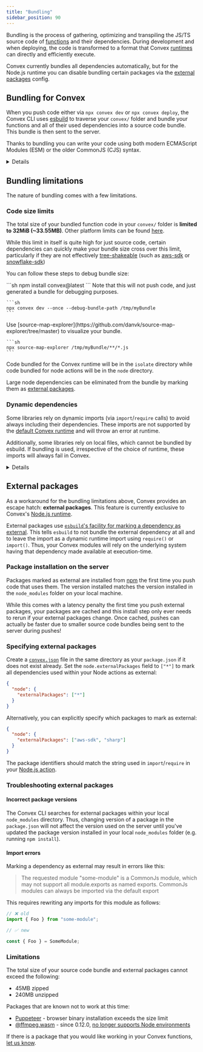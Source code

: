 ```yaml
---
title: "Bundling"
sidebar_position: 90
---
```


Bundling is the process of gathering, optimizing and transpiling the JS/TS
source code of [functions](/functions.mdx) and their dependencies. During
development and when deploying, the code is transformed to a format that Convex
[runtimes](/functions/runtimes.mdx) can directly and efficiently execute.

Convex currently bundles all dependencies automatically, but for the Node.js
runtime you can disable bundling certain packages via the
[external packages](#external-packages) config.

## Bundling for Convex

When you push code either via `npx convex dev` or `npx convex deploy`, the
Convex CLI uses [esbuild](https://esbuild.github.io/) to traverse your `convex/`
folder and bundle your functions and all of their used dependencies into a
source code bundle. This bundle is then sent to the server.

Thanks to bundling you can write your code using both modern ECMAScript Modules
(ESM) or the older CommonJS (CJS) syntax.

<Details summary="ESM vs. CJS">
    ESM
    - Is the standard for browser Javascript
    - Uses static imports via the `import` and `export` **keywords** (not functions)
    at the global scope
    - Also supports dynamic imports via the asynchronous `import` function

    CJS
    - Was previously the standard module system for Node.js
    - Relies on dynamic imports via the `require` and asynchronous `import`
    functions for fetching external modules
    - Uses the `module.exports` object for exports

</Details>

## Bundling limitations

The nature of bundling comes with a few limitations.

### Code size limits

The total size of your bundled function code in your `convex/` folder is
**limited to 32MiB (~33.55MB)**. Other platform limits can be found
[here](/production/state/limits.mdx).

While this limit in itself is quite high for just source code, certain
dependencies can quickly make your bundle size cross over this limit,
particularly if they are not effectively
[tree-shakeable](https://webpack.js.org/guides/tree-shaking/) (such as
[aws-sdk](https://www.npmjs.com/package/aws-sdk) or
[snowflake-sdk](https://www.npmjs.com/package/snowflake-sdk))

You can follow these steps to debug bundle size:

<StepByStep>
  <Step title="Make sure you're using the most recent version of convex">
    ```sh
    npm install convex@latest
    ```
  </Step>
  <Step title="Generate the bundle">
   Note that this will not push code, and just generated a bundle for debugging purposes.

    ```sh
    npx convex dev --once --debug-bundle-path /tmp/myBundle
    ```

  </Step>
  <Step title="Visualize the bundle">
  Use
   [source-map-explorer](https://github.com/danvk/source-map-explorer/tree/master)
   to visualize your bundle.

    ```sh
    npx source-map-explorer /tmp/myBundle/**/*.js
    ```

  </Step>
</StepByStep>

Code bundled for the Convex runtime will be in the `isolate` directory while
code bundled for node actions will be in the `node` directory.

Large node dependencies can be eliminated from the bundle by marking them as
[external packages](/functions/bundling.mdx#external-packages).

### Dynamic dependencies

Some libraries rely on dynamic imports (via `import`/`require` calls) to avoid
always including their dependencies. These imports are not supported by the
[default Convex runtime](/functions/runtimes.mdx#default-convex-runtime) and
will throw an error at runtime.

Additionally, some libraries rely on local files, which cannot be bundled by
esbuild. If bundling is used, irrespective of the choice of runtime, these
imports will always fail in Convex.

<Details summary="Examples of libraries with dynamic dependencies">

Consider the following examples of packages relying on dynamic dependencies:

- [langchain](https://www.npmjs.com/package/langchain) relying on the presence
  of peer dependencies that it can dynamically import. These dependencies are
  not statically `import`ed so will not be bundled by `esbuild`.
- [sharp](https://www.npmjs.com/package/sharp) relying on the presence of
  `libvips` binaries for image-processing operations
- [pdf-parse](https://www.npmjs.com/package/pdf-parse) relies on being
  dynamically imported with `require()` in order to detect if it is being run in
  test mode. Bundling can eliminate these `require()` calls, making `pdf-parse`
  assume it is running in test mode.
- [tiktoken](https://www.npmjs.com/package/tiktoken) relying on local WASM files

</Details>

## External packages

As a workaround for the bundling limitations above, Convex provides an escape
hatch: **external packages**. This feature is currently exclusive to Convex's
[Node.js runtime](/functions/runtimes.mdx#nodejs-runtime).

External packages use
[`esbuild`'s facility for marking a dependency as external](https://esbuild.github.io/api/#external).
This tells `esbuild` to not bundle the external dependency at all and to leave
the import as a dynamic runtime import using `require()` or `import()`. Thus,
your Convex modules will rely on the underlying system having that dependency
made available at execution-time.

### Package installation on the server

Packages marked as external are installed from [npm](https://www.npmjs.com/) the
first time you push code that uses them. The version installed matches the
version installed in the `node_modules` folder on your local machine.

While this comes with a latency penalty the first time you push external
packages, your packages are cached and this install step only ever needs to
rerun if your external packages change. Once cached, pushes can actually be
faster due to smaller source code bundles being sent to the server during
pushes!

### Specifying external packages

Create a [`convex.json`](/production/project-configuration.mdx#convexjson) file
in the same directory as your `package.json` if it does not exist already. Set
the `node.externalPackages` field to `["*"]` to mark all dependencies used
within your Node actions as external:

```json
{
  "node": {
    "externalPackages": ["*"]
  }
}
```

Alternatively, you can explicitly specify which packages to mark as external:

```json
{
  "node": {
    "externalPackages": ["aws-sdk", "sharp"]
  }
}
```

The package identifiers should match the string used in `import`/`require` in
your [Node.js action](/functions/actions.mdx#choosing-the-runtime-use-node).

### Troubleshooting external packages

#### Incorrect package versions

The Convex CLI searches for external packages within your local `node_modules`
directory. Thus, changing version of a package in the `package.json` will not
affect the version used on the server until you've updated the package version
installed in your local `node_modules` folder (e.g. running `npm install`).

#### Import errors

Marking a dependency as external may result in errors like this:

> The requested module "some-module" is a CommonJs module, which may not support
> all module.exports as named exports. CommonJs modules can always be imported
> via the default export

This requires rewriting any imports for this module as follows:

```ts
// ❌ old
import { Foo } from "some-module";

// ✅ new

const { Foo } = SomeModule;
```

### Limitations

The total size of your source code bundle and external packages cannot exceed
the following:

- 45MB zipped
- 240MB unzipped

Packages that are known not to work at this time:

- [Puppeteer](https://www.npmjs.com/package/puppeteer) - browser binary
  installation exceeds the size limit
- [@ffmpeg.wasm](https://www.npmjs.com/package/@ffmpeg/ffmpeg) - since 0.12.0,
  [no longer supports Node environments](https://ffmpegwasm.netlify.app/docs/faq#why-ffmpegwasm-doesnt-support-nodejs)

If there is a package that you would like working in your Convex functions,
[let us know](https://convex.dev/community).
